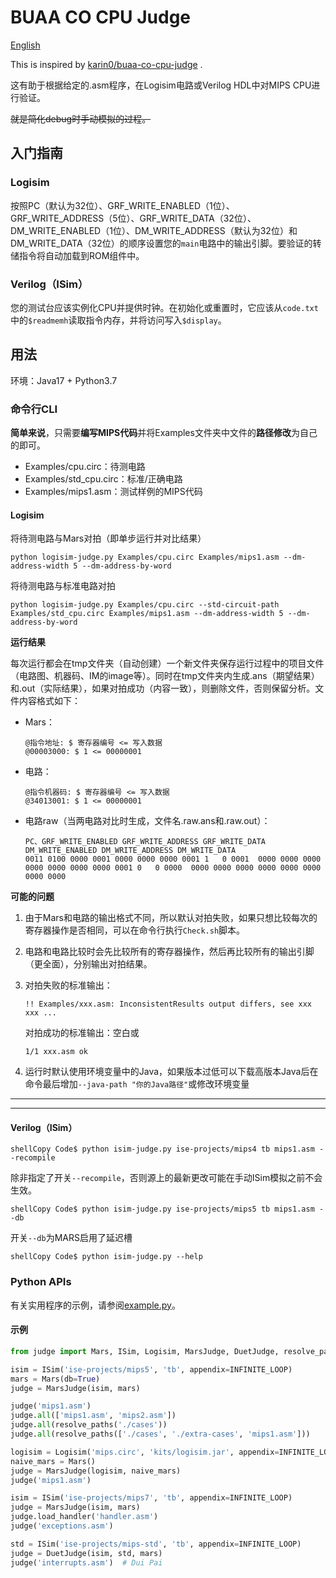 # BUAA CO CPU Judge

[English](./README_EN.md)

This is inspired by [karin0/buaa-co-cpu-judge](https://github.com/karin0/buaa-co-cpu-judge) .

这有助于根据给定的.asm程序，在Logisim电路或Verilog HDL中对MIPS CPU进行验证。

~~就是简化debug时手动模拟的过程。~~

## 入门指南

### Logisim

按照PC（默认为32位）、GRF_WRITE_ENABLED（1位）、GRF_WRITE_ADDRESS（5位）、GRF_WRITE_DATA（32位）、DM_WRITE_ENABLED（1位）、DM_WRITE_ADDRESS（默认为32位）和DM_WRITE_DATA（32位）的顺序设置您的`main`电路中的输出引脚。要验证的转储指令将自动加载到ROM组件中。

### Verilog（ISim）

您的测试台应该实例化CPU并提供时钟。在初始化或重置时，它应该从`code.txt`中的`$readmemh`读取指令内存，并将访问写入`$display`。

## 用法

环境：Java17 + Python3.7

### 命令行CLI

**简单来说**，只需要**编写MIPS代码**并将Examples文件夹中文件的**路径修改**为自己的即可。

*   Examples/cpu.circ：待测电路
*   Examples/std_cpu.circ：标准/正确电路
*   Examples/mips1.asm：测试样例的MIPS代码

#### Logisim

将待测电路与Mars对拍（即单步运行并对比结果）

```shell
python logisim-judge.py Examples/cpu.circ Examples/mips1.asm --dm-address-width 5 --dm-address-by-word
```

将待测电路与标准电路对拍

```shell
python logisim-judge.py Examples/cpu.circ --std-circuit-path Examples/std_cpu.circ Examples/mips1.asm --dm-address-width 5 --dm-address-by-word
```

**运行结果**

每次运行都会在tmp文件夹（自动创建）一个新文件夹保存运行过程中的项目文件（电路图、机器码、IM的image等）。同时在tmp文件夹内生成.ans（期望结果）和.out（实际结果），如果对拍成功（内容一致），则删除文件，否则保留分析。文件内容格式如下：

*   Mars：

    ```
    @指令地址: $ 寄存器编号 <= 写入数据
    @00003000: $ 1 <= 00000001
    ```

*   电路：

    ```
    @指令机器码: $ 寄存器编号 <= 写入数据
    @34013001: $ 1 <= 00000001
    ```

*   电路raw（当两电路对比时生成，文件名.raw.ans和.raw.out）：

    ```
    PC、GRF_WRITE_ENABLED GRF_WRITE_ADDRESS GRF_WRITE_DATA DM_WRITE_ENABLED DM_WRITE_ADDRESS DM_WRITE_DATA
    0011 0100 0000 0001 0000 0000 0000 0001	1	0 0001	0000 0000 0000 0000 0000 0000 0000 0001	0	0 0000	0000 0000 0000 0000 0000 0000 0000 0000
    ```

**可能的问题**

1.   由于Mars和电路的输出格式不同，所以默认对拍失败，如果只想比较每次的寄存器操作是否相同，可以在命令行执行`Check.sh`脚本。

2.   电路和电路比较时会先比较所有的寄存器操作，然后再比较所有的输出引脚（更全面），分别输出对拍结果。

3.   对拍失败的标准输出：

     ```
     !! Examples/xxx.asm: InconsistentResults output differs, see xxx xxx ...
     ```

     对拍成功的标准输出：空白或

     ```
     1/1 xxx.asm ok
     ```

4.   运行时默认使用环境变量中的Java，如果版本过低可以下载高版本Java后在命令最后增加`--java-path "你的Java路径"`或修改环境变量

----

----



#### Verilog（ISim）

```shell
shellCopy Code$ python isim-judge.py ise-projects/mips4 tb mips1.asm --recompile
```

除非指定了开关`--recompile`，否则源上的最新更改可能在手动ISim模拟之前不会生效。

```shell
shellCopy Code$ python isim-judge.py ise-projects/mips5 tb mips1.asm --db
```

开关`--db`为MARS启用了延迟槽

```shell
shellCopy Code$ python isim-judge.py --help
```

### Python APIs

有关实用程序的示例，请参阅[example.py](https://chatbot.theb.ai/example.py)。

#### 示例

```python
from judge import Mars, ISim, Logisim, MarsJudge, DuetJudge, resolve_paths, INFINITE_LOOP

isim = ISim('ise-projects/mips5', 'tb', appendix=INFINITE_LOOP)
mars = Mars(db=True)
judge = MarsJudge(isim, mars)

judge('mips1.asm')
judge.all(['mips1.asm', 'mips2.asm'])
judge.all(resolve_paths('./cases'))
judge.all(resolve_paths(['./cases', './extra-cases', 'mips1.asm']))

logisim = Logisim('mips.circ', 'kits/logisim.jar', appendix=INFINITE_LOOP)
naive_mars = Mars()
judge = MarsJudge(logisim, naive_mars)
judge('mips1.asm')

isim = ISim('ise-projects/mips7', 'tb', appendix=INFINITE_LOOP)
judge = MarsJudge(isim, mars)
judge.load_handler('handler.asm')
judge('exceptions.asm')

std = ISim('ise-projects/mips-std', 'tb', appendix=INFINITE_LOOP)
judge = DuetJudge(isim, std, mars)
judge('interrupts.asm')  # Dui Pai
```

